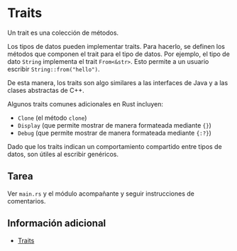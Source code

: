 # Traits

Un trait es una colección de métodos.

Los tipos de datos pueden implementar traits. Para hacerlo, se definen los métodos que componen el trait para el tipo de datos. Por ejemplo, el tipo de dato `String` implementa el trait `From<&str>`. Esto permite a un usuario escribir `String::from("hello")`.

De esta manera, los traits son algo similares a las interfaces de Java y a las clases abstractas de C++.

Algunos traits comunes adicionales en Rust incluyen:

- `Clone` (el método `clone`)
- `Display` (que permite mostrar de manera formateada mediante `{}`)
- `Debug` (que permite mostrar de manera formateada mediante `{:?}`)

Dado que los traits indican un comportamiento compartido entre tipos de datos, son útiles al escribir genéricos.

## Tarea

Ver `main.rs` y el módulo acompañante y seguir instrucciones de comentarios. 

## Información adicional

- [Traits](https://doc.rust-lang.org/book/ch10-02-traits.html)
